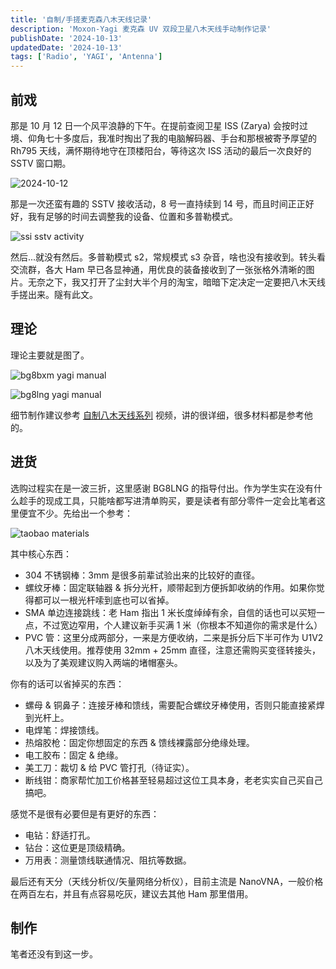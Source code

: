 ```yaml
---
title: '自制/手搓麦克森八木天线记录'
description: 'Moxon-Yagi 麦克森 UV 双段卫星八木天线手动制作记录'
publishDate: '2024-10-13'
updatedDate: '2024-10-13'
tags: ['Radio', 'YAGI', 'Antenna']
---
```


## 前戏

那是 10 月 12 日一个风平浪静的下午。在提前查阅卫星 ISS (Zarya) 会按时过境、仰角七十多度后，我准时掏出了我的电脑解码器、手台和那根被寄予厚望的 Rh795 天线，满怀期待地守在顶楼阳台，等待这次 ISS 活动的最后一次良好的 SSTV 窗口期。

![2024-10-12](./2024-10-12.jpg)

那是一次还蛮有趣的 SSTV 接收活动，8 号一直持续到 14 号，而且时间正正好好，我有足够的时间去调整我的设备、位置和多普勒模式。

![ssi sstv activity](./sstvnew.webp)

然后...就没有然后。多普勒模式 s2，常规模式 s3 杂音，啥也没有接收到。转头看交流群，各大 Ham 早已各显神通，用优良的装备接收到了一张张格外清晰的图片。无奈之下，我又打开了尘封大半个月的淘宝，暗暗下定决定一定要把八木天线手搓出来。隧有此文。

## 理论

理论主要就是图了。

![bg8bxm yagi manual](./bg8bxm-yagi.jpg)

![bg8lng yagi manual](./bg8lng-yagi.jpg)

细节制作建议参考 [自制八木天线系列](https://www.bilibili.com/video/BV1Un4y1d738/) 视频，讲的很详细，很多材料都是参考他的。

## 进货

选购过程实在是一波三折，这里感谢 BG8LNG 的指导付出。作为学生实在没有什么趁手的现成工具，只能啥都写进清单购买，要是读者有部分零件一定会比笔者这里便宜不少。先给出一个参考：

![taobao materials](./taobao-materials.png)

其中核心东西：

- 304 不锈钢棒：3mm 是很多前辈试验出来的比较好的直径。
- 螺纹牙棒：固定联轴器 & 拆分光杆，顺带起到方便拆卸收纳的作用。如果你觉得都可以一根光杆嗦到底也可以省掉。
- SMA 单边连接跳线：老 Ham 指出 1 米长度绰绰有余，自信的话也可以买短一点，不过宽边窄用，个人建议新手买满 1 米（你根本不知道你的需求是什么）
- PVC 管：这里分成两部分，一来是方便收纳，二来是拆分后下半可作为 U1V2 八木天线使用。推荐使用 32mm + 25mm 直径，注意还需购买变径转接头，以及为了美观建议购入两端的堵帽塞头。

你有的话可以省掉买的东西：

- 螺母 & 铜鼻子：连接牙棒和馈线，需要配合螺纹牙棒使用，否则只能直接紧焊到光杆上。
- 电焊笔：焊接馈线。
- 热熔胶枪：固定你想固定的东西 & 馈线裸露部分绝缘处理。
- 电工胶布：固定 & 绝缘。
- 美工刀：裁切 & 给 PVC 管打孔（待证实）。
- 断线钳：商家帮忙加工价格甚至轻易超过这位工具本身，老老实实自己买自己搞吧。

感觉不是很有必要但是有更好的东西：

- 电钻：舒适打孔。
- 钻台：这位更是顶级精确。
- 万用表：测量馈线联通情况、阻抗等数据。

最后还有天分（天线分析仪/矢量网络分析仪），目前主流是 NanoVNA，一般价格在两百左右，并且有点容易吃灰，建议去其他 Ham 那里借用。

## 制作

笔者还没有到这一步。
